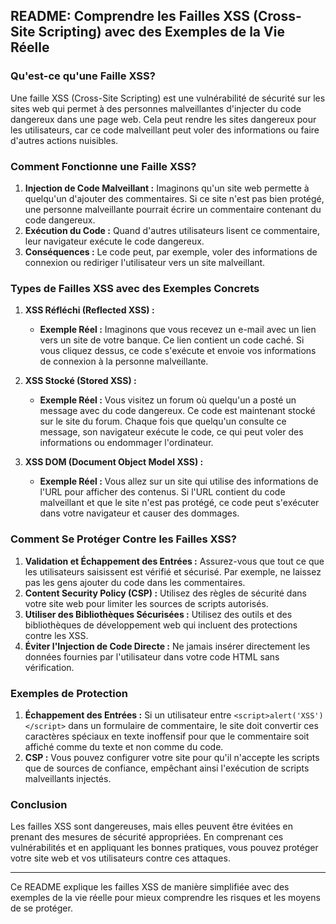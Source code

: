 ## README: Comprendre les Failles XSS (Cross-Site Scripting) avec des Exemples de la Vie Réelle

### Qu'est-ce qu'une Faille XSS?

Une faille XSS (Cross-Site Scripting) est une vulnérabilité de sécurité sur les sites web qui permet à des personnes malveillantes d'injecter du code dangereux dans une page web. Cela peut rendre les sites dangereux pour les utilisateurs, car ce code malveillant peut voler des informations ou faire d'autres actions nuisibles.

### Comment Fonctionne une Faille XSS?

1. **Injection de Code Malveillant :** Imaginons qu'un site web permette à quelqu'un d'ajouter des commentaires. Si ce site n'est pas bien protégé, une personne malveillante pourrait écrire un commentaire contenant du code dangereux.
2. **Exécution du Code :** Quand d'autres utilisateurs lisent ce commentaire, leur navigateur exécute le code dangereux.
3. **Conséquences :** Le code peut, par exemple, voler des informations de connexion ou rediriger l'utilisateur vers un site malveillant.

### Types de Failles XSS avec des Exemples Concrets

1. **XSS Réfléchi (Reflected XSS) :**
   - **Exemple Réel :** Imaginons que vous recevez un e-mail avec un lien vers un site de votre banque. Ce lien contient un code caché. Si vous cliquez dessus, ce code s'exécute et envoie vos informations de connexion à la personne malveillante.

2. **XSS Stocké (Stored XSS) :**
   - **Exemple Réel :** Vous visitez un forum où quelqu'un a posté un message avec du code dangereux. Ce code est maintenant stocké sur le site du forum. Chaque fois que quelqu'un consulte ce message, son navigateur exécute le code, ce qui peut voler des informations ou endommager l'ordinateur.

3. **XSS DOM (Document Object Model XSS) :**
   - **Exemple Réel :** Vous allez sur un site qui utilise des informations de l'URL pour afficher des contenus. Si l'URL contient du code malveillant et que le site n'est pas protégé, ce code peut s'exécuter dans votre navigateur et causer des dommages.

### Comment Se Protéger Contre les Failles XSS?

1. **Validation et Échappement des Entrées :** Assurez-vous que tout ce que les utilisateurs saisissent est vérifié et sécurisé. Par exemple, ne laissez pas les gens ajouter du code dans les commentaires.
2. **Content Security Policy (CSP) :** Utilisez des règles de sécurité dans votre site web pour limiter les sources de scripts autorisés.
3. **Utiliser des Bibliothèques Sécurisées :** Utilisez des outils et des bibliothèques de développement web qui incluent des protections contre les XSS.
4. **Éviter l'Injection de Code Directe :** Ne jamais insérer directement les données fournies par l'utilisateur dans votre code HTML sans vérification.

### Exemples de Protection

1. **Échappement des Entrées :** Si un utilisateur entre `<script>alert('XSS')</script>` dans un formulaire de commentaire, le site doit convertir ces caractères spéciaux en texte inoffensif pour que le commentaire soit affiché comme du texte et non comme du code.
2. **CSP :** Vous pouvez configurer votre site pour qu'il n'accepte les scripts que de sources de confiance, empêchant ainsi l'exécution de scripts malveillants injectés.

### Conclusion

Les failles XSS sont dangereuses, mais elles peuvent être évitées en prenant des mesures de sécurité appropriées. En comprenant ces vulnérabilités et en appliquant les bonnes pratiques, vous pouvez protéger votre site web et vos utilisateurs contre ces attaques.

---

Ce README explique les failles XSS de manière simplifiée avec des exemples de la vie réelle pour mieux comprendre les risques et les moyens de se protéger.

